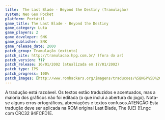 ```yaml
---
title:  The Last Blade - Beyond the Destiny (Tramulação)
system: Neo Geo Pocket
platform: Portátil
game_title: The Last Blade - Beyond the Destiny
game_category: Luta
game_players: 2
game_developer: SNK
game_publisher: SNK
game_release_date: 2000
patch_group: Tramulação (extinto)
patch_site: http://tramulacao.hpg.com.br/ (fora do ar)
patch_version: ???
patch_release: 16/01/2002 (atualizada em 17/01/2002)
patch_type: IPS
patch_progress: 100%
patch_images: [http://www.romhackers.org/imagens/traducoes/%5BNGP%5D%20The%20Last%20Blade%20-%20Tramula%C3%A7%C3%A3o%20-%201.png,http://www.romhackers.org/imagens/traducoes/%5BNGP%5D%20The%20Last%20Blade%20-%20Tramula%C3%A7%C3%A3o%20-%202.png,http://www.romhackers.org/imagens/traducoes/%5BNGP%5D%20The%20Last%20Blade%20-%20Tramula%C3%A7%C3%A3o%20-%203.png]
---
```

A tradução está razoável. Os textos estão traduzidos e acentuados, mas a maioria dos gráficos não foi editada (o que inclui a abertura do jogo). Nota-se alguns erros ortográficos, abreviações e textos confusos.ATENÇÃO:Esta tradução deve ser aplicada na ROM original Last Blade, The (UE) [!].ngc com CRC32 94FCFD1E.